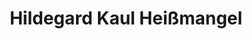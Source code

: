 ---
title: "Hildegard Kaul Heißmangel"
url: /nauheim/hildegard-kaul-heissmangel/
shop: Allgemein
---